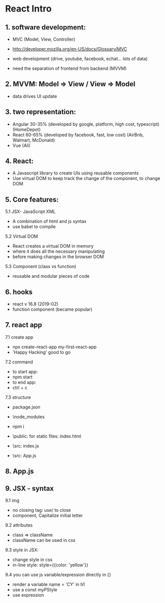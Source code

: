 # React Intro

## 1. software development:
- MVC (Model, View, Controller)
- http://developer.mozilla.org/en-US/docs/Glossary/MVC

- web development (drive, youtube, facebook, echat... lots of data)
- need the separation of frontend from backend (MVVM)


## 2. MVVM: Model => View / View => Model
- data drives UI update


## 3. two representation:
- Angular 30-35% (developed by google, platform, high cost, typescript) (HomeDepot)
- React 60-65% (developed by facebook, fast, low cost) (AirBnb, Walmart, McDonald)
- Vue (Ali)

## 4. React:
- A Javascript library to create UIs using reusable components
- Use virtual DOM to keep track the change of the component, to change DOM

## 5. Core features:
5.1 JSX- JavaScript XML
- A combination of html and js syntax
- use babel to compile

5.2 Virtual DOM
- React creates a virtual DOM in memory
- where it does all the necessary manipulating
- before making changes in the browser DOM

5.3 Component (class vs function)
- reusable and modular pieces of code


## 6. hooks
- react v 16.8 (2019-02)
- function component (became popular)


## 7. react app
7.1 create app
- npx create-react-app my-first-react-app
- 'Happy Hacking' good to go

7.2 command 
- to start app:
 - npm start
- to end app:
 - ctrl + c

7.3 structure
- package.json
- \node_modules
- npm i 

- \public: for static files: index.html
- \src: index.js
- \src: App.js

## 8. App.js

## 9. JSX - syntax
9.1 img
- no closing tag: use/ to close <img/>
- component, Capitalize initial letter <App/>

9.2 attributes
- class => className
- className can be used in css

9.3 style in JSX:
- change style in css
- in-line style: style={{color: 'yellow'}}

9.4 you can use js variable/expression directly in {}
- render a variable name = 'CY' in h1
- use a const myPStyle
- use expression

